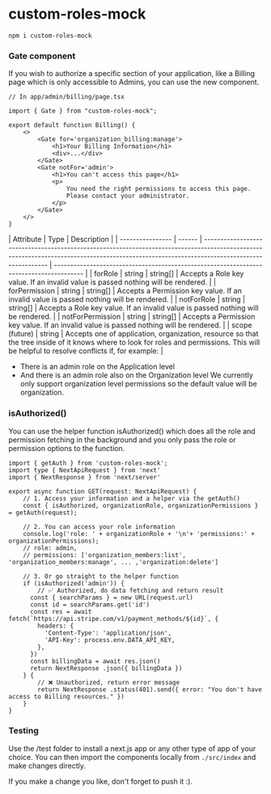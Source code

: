 # custom-roles-mock

```
npm i custom-roles-mock
```

### Gate component

If you wish to authorize a specific section of your application, like a Billing page which is only accessible to Admins, you can use the new <Gate/> component.

```
// In app/admin/billing/page.tsx

import { Gate } from "custom-roles-mock";

export default function Billing() {
	<>
		<Gate for='organization_billing:manage'>
			<h1>Your Billing Information</h1>
			<div>...</div>
		</Gate>
		<Gate notFor='admin'>
			<h1>You can't access this page</h1>
			<p>
				You need the right permissions to access this page.
				Please contact your administrator.
			</p>
		</Gate>
	</>
}
```

| Attribute        | Type   | Description                                                                                                                                                                                |
| ---------------- | ------ | ------------------------------------------------------------------------------------------------------------------------------------------------------------------------------------------ | --------------------------------------------------------------------------------------- |
| forRole          | string | string[]                                                                                                                                                                                   | Accepts a Role key value. If an invalid value is passed nothing will be rendered.       |
| forPermission    | string | string[]                                                                                                                                                                                   | Accepts a Permission key value. If an invalid value is passed nothing will be rendered. |
| notForRole       | string | string[]                                                                                                                                                                                   | Accepts a Role key value. If an invalid value is passed nothing will be rendered.       |
| notForPermission | string | string[]                                                                                                                                                                                   | Accepts a Permission key value. If an invalid value is passed nothing will be rendered. |
| scope (future)   | string | Accepts one of application, organization, resource so that the tree inside of it knows where to look for roles and permissions. This will be helpful to resolve conflicts if, for example: |

- There is an admin role on the Application level
- And there is an admin role also on the Organization level
  We currently only support organization level permissions so the default value will be organization.

### isAuthorized()

You can use the helper function isAuthorized() which does all the role and permission fetching in the background and you only pass the role or permission options to the function.

```
import { getAuth } from 'custom-roles-mock';
import type { NextApiRequest } from 'next'
import { NextResponse } from 'next/server'

export async function GET(request: NextApiRequest) {
	// 1. Access your information and a helper via the getAuth()
	const { isAuthorized, organizationRole, organizationPermissions } = getAuth(request);

	// 2. You can access your role information
	console.log('role: ' + organizationRole + '\n'+ 'permissions:' + organizationPermissions);
	// role: admin,
	// permissions: ['organization_members:list', 'organization_members:manage', ... ,'organization:delete']

	// 3. Or go straight to the helper function
	if (isAuthorized('admin')) {
		// ✅ Authorized, do data fetching and return result
	  const { searchParams } = new URL(request.url)
	  const id = searchParams.get('id')
	  const res = await fetch(`https://api.stripe.com/v1/payment_methods/${id}`, {
	    headers: {
	      'Content-Type': 'application/json',
	      'API-Key': process.env.DATA_API_KEY,
	    },
	  })
	  const billingData = await res.json()
	  return NextResponse .json({ billingData })
	} {
		// ❌ Unauthorized, return error message
		return NextResponse .status(401).send({ error: "You don't have access to Billing resources." })
	}
}
```

### Testing

Use the /test folder to install a next.js app or any other type of app of your choice. You can then import the components locally from `./src/index` and make changes directly.

If you make a change you like, don't forget to push it :).
